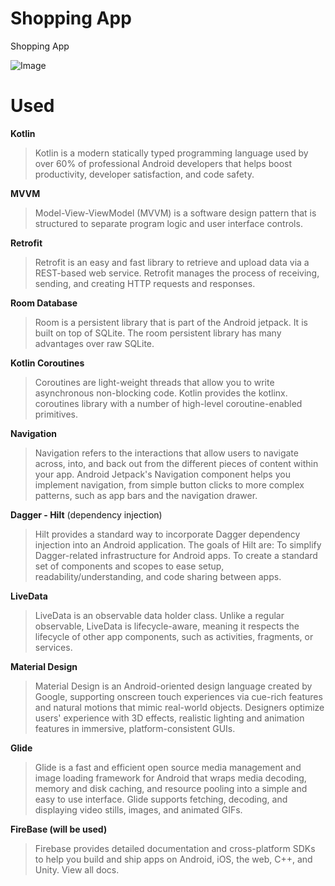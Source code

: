 # Shopping App
Shopping App

![Image](https://i.hizliresim.com/nzp0swd.jpg)

# Used
**Kotlin**
> Kotlin is a modern statically typed programming language used by over 60% of professional Android developers that helps boost productivity, developer satisfaction, and code safety.

**MVVM**
> Model-View-ViewModel (MVVM) is a software design pattern that is structured to separate program logic and user interface controls.

**Retrofit**
> Retrofit is an easy and fast library to retrieve and upload data via a REST-based web service. Retrofit manages the process of receiving, sending, and creating HTTP requests and responses.

**Room Database**
> Room is a persistent library that is part of the Android jetpack. It is built on top of SQLite. The room persistent library has many advantages over raw SQLite.

**Kotlin Coroutines**
> Coroutines are light-weight threads that allow you to write asynchronous non-blocking code. Kotlin provides the kotlinx. coroutines library with a number of high-level coroutine-enabled primitives.

**Navigation**
>Navigation refers to the interactions that allow users to navigate across, into, and back out from the different pieces of content within your app. Android Jetpack's Navigation component helps you implement navigation, from simple button clicks to more complex patterns, such as app bars and the navigation drawer.

**Dagger - Hilt** (dependency injection)
> Hilt provides a standard way to incorporate Dagger dependency injection into an Android application. The goals of Hilt are: To simplify Dagger-related infrastructure for Android apps. To create a standard set of components and scopes to ease setup, readability/understanding, and code sharing between apps.

**LiveData**
>LiveData is an observable data holder class. Unlike a regular observable, LiveData is lifecycle-aware, meaning it respects the lifecycle of other app components, such as activities, fragments, or services.

**Material Design**
> Material Design is an Android-oriented design language created by Google, supporting onscreen touch experiences via cue-rich features and natural motions that mimic real-world objects. Designers optimize users' experience with 3D effects, realistic lighting and animation features in immersive, platform-consistent GUIs.

**Glide**
> Glide is a fast and efficient open source media management and image loading framework for Android that wraps media decoding, memory and disk caching, and resource pooling into a simple and easy to use interface. Glide supports fetching, decoding, and displaying video stills, images, and animated GIFs.

**FireBase (will be used)**
> Firebase provides detailed documentation and cross-platform SDKs to help you build and ship apps on Android, iOS, the web, C++, and Unity. View all docs.

